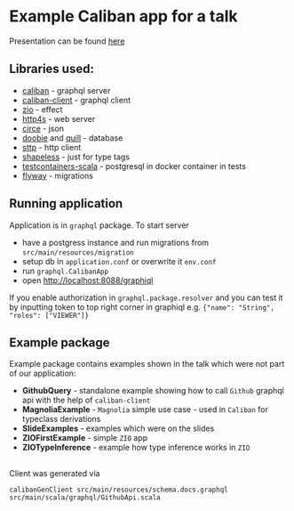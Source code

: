 # Example Caliban app for a talk

Presentation can be found [here](https://docs.google.com/presentation/d/1TZLCPy2VggDhar_l5yO3LpkAHMzm3aLUZ1tUyaSoJqM)

## Libraries used:
* [caliban](https://ghostdogpr.github.io/caliban) - graphql server
* [caliban-client](https://ghostdogpr.github.io/caliban/docs/client.html) - graphql client
* [zio](https://zio.dev) - effect
* [http4s](https://http4s.org) - web server
* [circe](https://circe.github.io/circe) - json
* [doobie](https://tpolecat.github.io/doobie) and [quill](https://getquill.io) - database
* [sttp](https://sttp.softwaremill.com) - http client
* [shapeless](https://github.com/milessabin/shapeless) - just for type tags
* [testcontainers-scala](https://github.com/testcontainers/testcontainers-scala) - postgresql in docker container in tests
* [flyway](https://flywaydb.org) - migrations

## Running application

Application is in `graphql` package.
To start server
* have a postgress instance and run migrations from `src/main/resources/migration`
* setup db in `application.conf` or overwrite it `env.conf`
* run `graphql.CalibanApp`
* open [http://localhost:8088/graphiql](http://localhost:8088/graphiql)

If you enable authorization in `graphql.package.resolver` and you can test it by inputting token
to top right corner in graphiql e.g. `{"name": "String", "roles": ["VIEWER"]}` 

## Example package

Example package contains examples shown in the talk which were not part of our application:
* **GithubQuery** - standalone example showing how to call `Github` graphql api with the help of `caliban-client`
* **MagnoliaExample** - `Magnolia` simple use case - used in `Caliban` for typeclass derivations
* **SlideExamples** - examples which were on the slides
* **ZIOFirstExample** - simple `ZIO` app
* **ZIOTypeInference** - example how type inference works in `ZIO`

##

Client was generated via
```
calibanGenClient src/main/resources/schema.docs.graphql src/main/scala/graphql/GithubApi.scala
```
